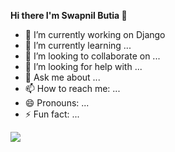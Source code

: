<b> Hi there I'm Swapnil Butia </b>👋

- 🔭 I’m currently working on Django
- 🌱 I’m currently learning ...
- 👯 I’m looking to collaborate on ...
- 🤔 I’m looking for help with ...
- 💬 Ask me about ...
- 📫 How to reach me: ...
- 😄 Pronouns: ...
- ⚡ Fun fact: ...


<img src= "https://github-readme-stats.vercel.app/api?username=swapnilbutia05&&show_icons=true&title_color=ffffff&icon_color=bb2acf&text_color=daf7dc&bg_color=ffba2c">
